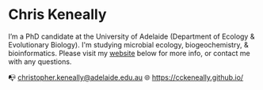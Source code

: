 # Chris Keneally

I’m a PhD candidate at the University of Adelaide (Department of Ecology & Evolutionary Biology). I'm studying microbial ecology, biogeochemistry, & bioinformatics. Please visit my [website](https://cckeneally.github.io/) below for more info, or contact me with any questions.

📭 christopher.keneally@adelaide.edu.au
🌐︎ https://cckeneally.github.io/
